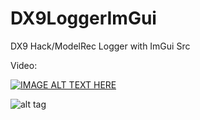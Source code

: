 # DX9LoggerImGui
DX9 Hack/ModelRec Logger with ImGui Src

Video: 

[![IMAGE ALT TEXT HERE](https://img.youtube.com/vi/qJjSXuldE_0/0.jpg)](https://www.youtube.com/watch?v=qJjSXuldE_0)

![alt tag](https://github.com/DrNseven/DX9LoggerImGui/blob/master/imguimenu.jpg)
